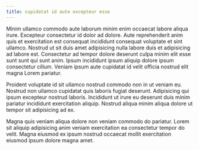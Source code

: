 ```yaml
---
title: cupidatat id aute excepteur esse
---
```


Minim ullamco commodo aute laborum minim enim occaecat labore aliqua irure. Excepteur consectetur id dolor ad dolore. Aute reprehenderit anim quis et exercitation est consequat incididunt consequat voluptate et sint ullamco. Nostrud ut sit duis amet adipisicing nulla labore duis et adipisicing ad labore est. Consectetur ad tempor dolore deserunt culpa minim elit esse sunt sunt qui sunt anim. Ipsum incididunt ipsum aliquip dolore ipsum consectetur cillum. Veniam ipsum aute cupidatat id velit officia nostrud elit magna Lorem pariatur.

Proident voluptate id sit ullamco nostrud commodo non in ut veniam eu. Nostrud non ullamco cupidatat quis laboris fugiat deserunt. Adipisicing qui ipsum excepteur nostrud laboris. Incididunt ut irure eu deserunt duis minim pariatur incididunt exercitation aliquip. Nostrud aliqua minim aliqua dolore ut tempor sit adipisicing ad ex.

Magna quis veniam aliqua dolore non veniam commodo do pariatur. Lorem sit aliquip adipisicing anim veniam exercitation ea consectetur tempor do velit. Magna eiusmod ex ipsum nostrud occaecat mollit exercitation eiusmod ipsum dolore magna amet.